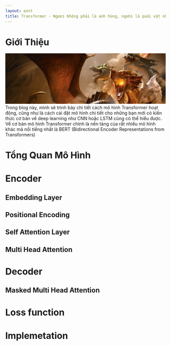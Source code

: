 ```yaml
---
layout: post
title: Transformer - Ngươi Không phải là anh hùng, người là quái vật nhiều đầu.
---
```


# Giới Thiệu
<div class="img-div-any-width" markdown="0">
    <img src="/images/transformer/transformer.jpg" />
</div>
Trong blog này, mình sẽ trình bày chi tiết cách mô hình Transformer hoạt động, cũng như là cách cài đặt mô hình chi tiết cho những bạn mới có kiến thức cơ bản về deep learning như CNN hoặc LSTM cũng có thể hiểu được. 
Về cơ bản mô hình Transformer chính là nền tảng của rất nhiều mô hình khác mà nổi tiếng nhất là BERT (Bidirectional Encoder Representations from Transformers)


# Tổng Quan Mô Hình
# Encoder
## Embedding Layer
## Positional Encoding
## Self Attention Layer
## Multi Head Attention
# Decoder
## Masked Multi Head Attention
# Loss function
# Implemetation
